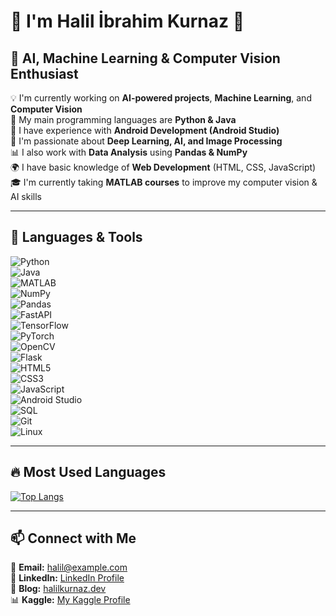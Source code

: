 # 🌟 I'm Halil İbrahim Kurnaz 🌟  

## 🤖 AI, Machine Learning & Computer Vision Enthusiast  

💡 I'm currently working on **AI-powered projects**, **Machine Learning**, and **Computer Vision**  
📌 My main programming languages are **Python & Java**  
📱 I have experience with **Android Development (Android Studio)**  
🧠 I'm passionate about **Deep Learning, AI, and Image Processing**  
📊 I also work with **Data Analysis** using **Pandas & NumPy**  
🌍 I have basic knowledge of **Web Development** (HTML, CSS, JavaScript)  
🎓 I'm currently taking **MATLAB courses** to improve my computer vision & AI skills  

---

## 🚀 Languages & Tools  

![Python](https://img.shields.io/badge/Python-3776AB?style=for-the-badge&logo=python&logoColor=white)  
![Java](https://img.shields.io/badge/Java-ED8B00?style=for-the-badge&logo=java&logoColor=white)  
![MATLAB](https://img.shields.io/badge/MATLAB-0076A8?style=for-the-badge&logo=mathworks&logoColor=white)  
![NumPy](https://img.shields.io/badge/NumPy-013243?style=for-the-badge&logo=numpy&logoColor=white)  
![Pandas](https://img.shields.io/badge/Pandas-150458?style=for-the-badge&logo=pandas&logoColor=white)  
![FastAPI](https://img.shields.io/badge/FastAPI-009688?style=for-the-badge&logo=fastapi&logoColor=white)  
![TensorFlow](https://img.shields.io/badge/TensorFlow-FF6F00?style=for-the-badge&logo=tensorflow&logoColor=white)  
![PyTorch](https://img.shields.io/badge/PyTorch-EE4C2C?style=for-the-badge&logo=pytorch&logoColor=white)  
![OpenCV](https://img.shields.io/badge/OpenCV-5C3EE8?style=for-the-badge&logo=opencv&logoColor=white)  
![Flask](https://img.shields.io/badge/Flask-000000?style=for-the-badge&logo=flask&logoColor=white)  
![HTML5](https://img.shields.io/badge/HTML5-E34F26?style=for-the-badge&logo=html5&logoColor=white)  
![CSS3](https://img.shields.io/badge/CSS3-1572B6?style=for-the-badge&logo=css3&logoColor=white)  
![JavaScript](https://img.shields.io/badge/JavaScript-F7DF1E?style=for-the-badge&logo=javascript&logoColor=black)  
![Android Studio](https://img.shields.io/badge/Android%20Studio-3DDC84?style=for-the-badge&logo=android-studio&logoColor=white)  
![SQL](https://img.shields.io/badge/SQL-4479A1?style=for-the-badge&logo=mysql&logoColor=white)  
![Git](https://img.shields.io/badge/Git-F05032?style=for-the-badge&logo=git&logoColor=white)  
![Linux](https://img.shields.io/badge/Linux-FCC624?style=for-the-badge&logo=linux&logoColor=black)  

---

## 🔥 Most Used Languages  

[![Top Langs](https://github-readme-stats.vercel.app/api/top-langs/?username=halilkurnaz&layout=compact&theme=radical)](https://github.com/anuraghazra/github-readme-stats)  

---

## 📫 Connect with Me  
📧 **Email:** halil@example.com  
💼 **LinkedIn:** [LinkedIn Profile](https://www.linkedin.com/in/halilkurnaz)  
📝 **Blog:** [halilkurnaz.dev](https://halilkurnaz.dev)  
📊 **Kaggle:** [My Kaggle Profile](https://www.kaggle.com/halilbrahimkurnaz/code)  


